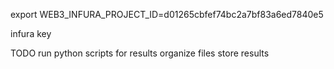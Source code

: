export WEB3_INFURA_PROJECT_ID=d01265cbfef74bc2a7bf83a6ed7840e5

infura key

TODO
run python scripts for results
organize files
store results

